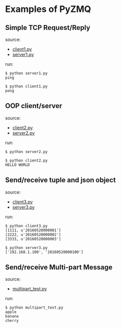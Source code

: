 # Examples of PyZMQ

## Simple TCP Request/Reply

source:
- [client1.py](client1.py)
- [server1.py](server1.py)

run:
```shell
$ python server1.py
ping
```
```shell
$ python client1.py
pong
```

## OOP client/server

source:
- [client2.py](client2.py)
- [server2.py](server2.py)

run:
```shell
$ python server2.py
```
```shell
$ python client2.py
HELLO WORLD
```

## Send/receive tuple and json object

source:
- [client3.py](client3.py)
- [server3.py](server3.py)

run:
```shell
$ python client3.py
[1111, u'20160520000001']
[2222, u'20160520000002']
[3333, u'20160520000003']
```
```shell
$ python server3.py
['192.168.1.100', '20160520000100']
```

## Send/receive Multi-part Message

source:
- [multipart_test.py](multipart_test.py)

run:
```shell
$ python multipart_test.py
apple
banana
cherry
```
